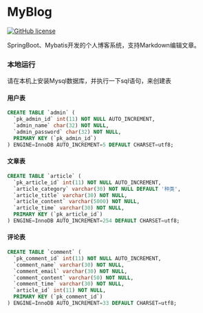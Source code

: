 # MyBlog

[![GitHub license](https://img.shields.io/github/license/MrYezhipeng/MyBlog.svg)](https://github.com/MrYezhipeng/MyBlog/blob/master/LICENSE)

SpringBoot、Mybatis开发的个人博客系统，支持Markdown编辑文章。
### 本地运行
请在本机上安装Mysql数据库，并执行一下sql语句，来创建表
#### 用户表
```sql
CREATE TABLE `admin` (
  `pk_admin_id` int(11) NOT NULL AUTO_INCREMENT,
  `admin_name` char(32) NOT NULL,
  `admin_password` char(32) NOT NULL,
  PRIMARY KEY (`pk_admin_id`)
) ENGINE=InnoDB AUTO_INCREMENT=5 DEFAULT CHARSET=utf8;
```
#### 文章表
```sql
CREATE TABLE `article` (
  `pk_article_id` int(11) NOT NULL AUTO_INCREMENT,
  `article_category` varchar(30) NOT NULL DEFAULT '种类',
  `article_title` varchar(30) NOT NULL,
  `article_content` varchar(5000) NOT NULL,
  `article_time` varchar(30) NOT NULL,
  PRIMARY KEY (`pk_article_id`)
) ENGINE=InnoDB AUTO_INCREMENT=254 DEFAULT CHARSET=utf8;
```
#### 评论表
```sql
CREATE TABLE `comment` (
  `pk_comment_id` int(11) NOT NULL AUTO_INCREMENT,
  `comment_name` varchar(30) NOT NULL,
  `comment_email` varchar(30) NOT NULL,
  `comment_content` varchar(50) NOT NULL,
  `comment_time` varchar(30) NOT NULL,
  `article_id` int(11) NOT NULL,
  PRIMARY KEY (`pk_comment_id`)
) ENGINE=InnoDB AUTO_INCREMENT=33 DEFAULT CHARSET=utf8;
```
